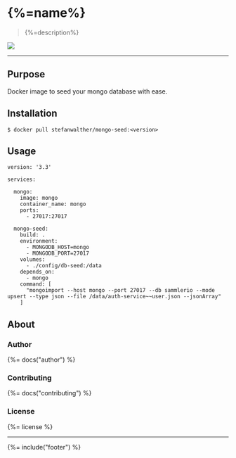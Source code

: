 # {%=name%}

> {%=description%}

[![](https://images.microbadger.com/badges/image/stefanwalther/mongo-seed.svg)](https://microbadger.com/images/stefanwalther/mongo-seed "Get your own image badge on microbadger.com")

---

## Purpose

Docker image to seed your mongo database with ease.

## Installation

```
$ docker pull stefanwalther/mongo-seed:<version>
```

## Usage

```
version: '3.3'

services:

  mongo:
    image: mongo
    container_name: mongo
    ports:
      - 27017:27017

  mongo-seed:
    build: .
    environment:
      - MONGODB_HOST=mongo
      - MONGODB_PORT=27017
    volumes:
      - ./config/db-seed:/data
    depends_on:
      - mongo
    command: [
      "mongoimport --host mongo --port 27017 --db sammlerio --mode upsert --type json --file /data/auth-service~~user.json --jsonArray"
    ]

```


## About

### Author
{%= docs("author") %}

### Contributing
{%= docs("contributing") %}

### License
{%= license %}

***

{%= include("footer") %}